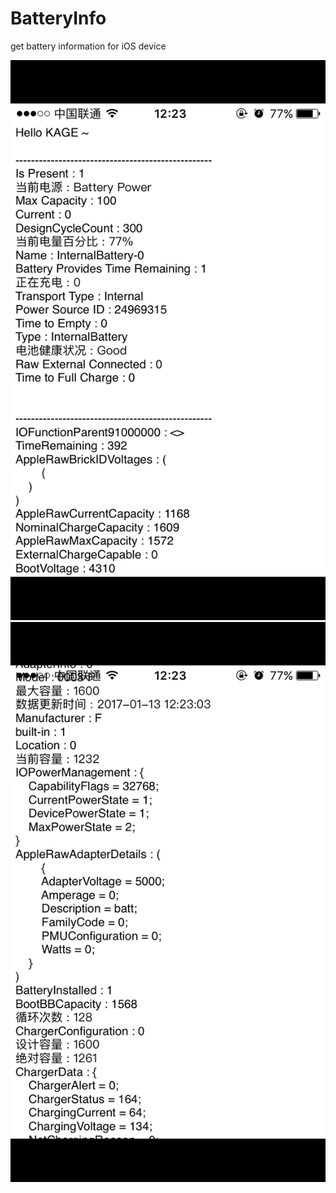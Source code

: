 # BatteryInfo
get battery information for iOS device

![shot](https://github.com/kasumar/BatteryInfo/raw/master/screenshot/screenshot_1.PNG)
![shot](https://github.com/kasumar/BatteryInfo/raw/master/screenshot/screenshot_2.PNG)
